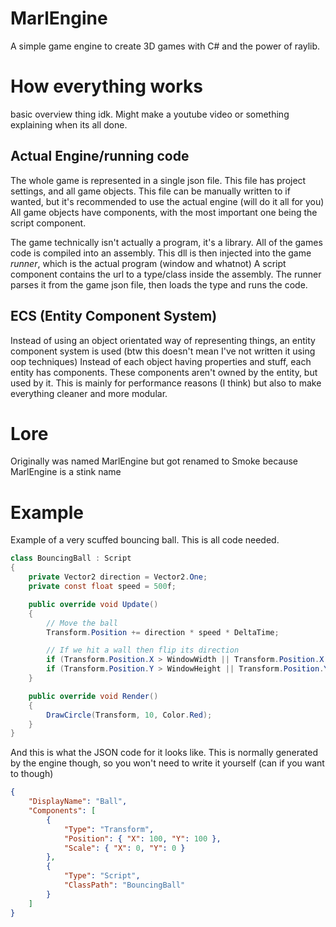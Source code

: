 # MarlEngine
A simple game engine to create 3D games with C# and the power of raylib.

# How everything works
basic overview thing idk. Might make a youtube video or something explaining when its all done.

## Actual Engine/running code
The whole game is represented in a single json file. This file has project settings, and all game objects. This file can be manually written to if wanted, but it's recommended to use the actual engine (will do it all for you) All game objects have components, with the most important one being the script component.

The game technically isn't actually a program, it's a library. All of the games code is compiled into an assembly. This dll is then injected into the game *runner*, which is the actual program (window and whatnot) A script component contains the url to a type/class inside the assembly. The runner parses it from the game json file, then loads the type and runs the code.

## ECS (Entity Component System)
Instead of using an object orientated way of representing things, an entity component system is used (btw this doesn't mean I've not written it using oop techniques) Instead of each object having properties and stuff, each entity has components. These components aren't owned by the entity, but used by it. This is mainly for performance reasons (I think) but also to make everything cleaner and more modular.

# Lore
Originally was named MarlEngine but got renamed to Smoke because MarlEngine is a stink name

# Example
Example of a very scuffed bouncing ball. This is all code needed.
```cs
class BouncingBall : Script
{
	private Vector2 direction = Vector2.One;
	private const float speed = 500f;

	public override void Update()
	{
		// Move the ball
		Transform.Position += direction * speed * DeltaTime;

		// If we hit a wall then flip its direction
		if (Transform.Position.X > WindowWidth || Transform.Position.X < 0) direction.X *= -1;
		if (Transform.Position.Y > WindowHeight || Transform.Position.Y < 0) direction.Y *= -1;
	}

	public override void Render()
	{
		DrawCircle(Transform, 10, Color.Red);
	}
}
```
And this is what the JSON code for it looks like. This is normally generated by the engine though, so you won't need to write it yourself (can if you want to though)
```json
{
	"DisplayName": "Ball",
	"Components": [
		{
			"Type": "Transform",
			"Position": { "X": 100, "Y": 100 },
			"Scale": { "X": 0, "Y": 0 }
		},
		{
			"Type": "Script",
			"ClassPath": "BouncingBall"
		}
	]
}
```